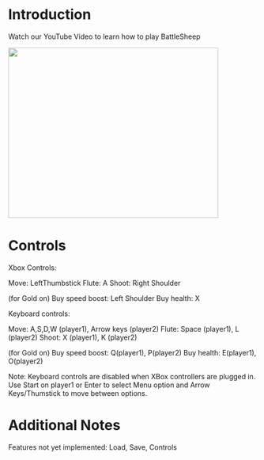 # Introduction #

Watch our YouTube  Video to learn how to play BattleSheep

<a href='http://www.youtube.com/watch?feature=player_embedded&v=ueobQr9cL00' target='_blank'><img src='http://img.youtube.com/vi/ueobQr9cL00/0.jpg' width='425' height=344 /></a>

# Controls #

Xbox Controls:

Move: LeftThumbstick
Flute: A
Shoot: Right Shoulder

(for Gold on)
Buy speed boost: Left Shoulder
Buy health: X

Keyboard controls:

Move: A,S,D,W (player1), Arrow keys (player2)
Flute: Space (player1), L (player2)
Shoot: X (player1), K (player2)

(for Gold on)
Buy speed boost: Q(player1), P(player2)
Buy health: E(player1), O(player2)

Note: Keyboard controls are disabled when XBox controllers are plugged in. Use Start on player1 or Enter to select Menu option and Arrow Keys/Thumstick to move between options.

# Additional Notes #

Features not yet implemented: Load, Save, Controls